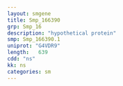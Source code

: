 ```yaml
---
layout: smgene
title: Smp_166390
grp: Smp_16
description: "hypothetical protein"
smp: Smp_166390.1
uniprot: "G4VDR9"
length:   639
cdd: "ns"
kk: ns
categories: sm
---
```

